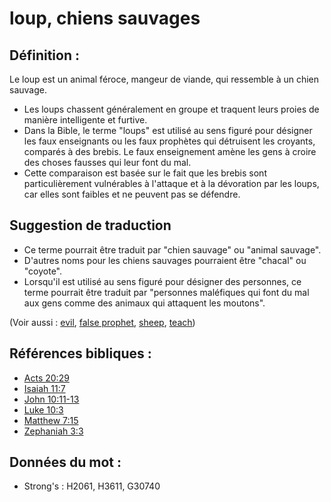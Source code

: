 # loup, chiens sauvages

## Définition :

Le loup est un animal féroce, mangeur de viande, qui ressemble à un chien sauvage.

* Les loups chassent généralement en groupe et traquent leurs proies de manière intelligente et furtive.
* Dans la Bible, le terme "loups" est utilisé au sens figuré pour désigner les faux enseignants ou les faux prophètes qui détruisent les croyants, comparés à des brebis. Le faux enseignement amène les gens à croire des choses fausses qui leur font du mal.
* Cette comparaison est basée sur le fait que les brebis sont particulièrement vulnérables à l'attaque et à la dévoration par les loups, car elles sont faibles et ne peuvent pas se défendre.

## Suggestion de traduction

* Ce terme pourrait être traduit par "chien sauvage" ou "animal sauvage".
* D'autres noms pour les chiens sauvages pourraient être "chacal" ou "coyote".
* Lorsqu'il est utilisé au sens figuré pour désigner des personnes, ce terme pourrait être traduit par "personnes maléfiques qui font du mal aux gens comme des animaux qui attaquent les moutons".

(Voir aussi : [evil](../kt/evil.md), [false prophet](../other/falseprophet.md), [sheep](../other/sheep.md), [teach](../other/teach.md))

## Références bibliques :

* [Acts 20:29](rc://en/tn/help/act/20/29)
* [Isaiah 11:7](rc://en/tn/help/isa/11/07)
* [John 10:11-13](rc://en/tn/help/jhn/10/11)
* [Luke 10:3](rc://en/tn/help/luk/10/03)
* [Matthew 7:15](rc://en/tn/help/mat/07/15)
* [Zephaniah 3:3](rc://en/tn/help/zep/03/03)

## Données du mot :

* Strong's : H2061, H3611, G30740
